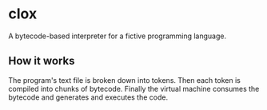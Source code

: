 # clox

A bytecode-based interpreter for a fictive programming language.

## How it works

The program's text file is broken down into tokens. Then each token is compiled into chunks of bytecode. Finally the virtual machine consumes the bytecode and generates and executes the code.
